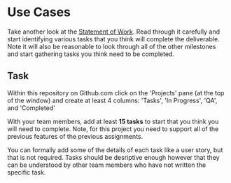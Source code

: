 # Use Cases

Take another look at the [Statement of Work](./../../sow.md). Read through it carefully and start identifying various tasks that you think will complete the deliverable. Note it will also be reasonable to look through all of the other milestones and start gathering tasks you think need to be completed.

## Task

Within this repository on Github.com click on the 'Projects' pane (at the top of the window) and create at least 4 columns: 'Tasks', 'In Progress', 'QA', and 'Completed'

With your team members, add at least **15 tasks** to start that you think you will need to complete. Note, for this project you need to support all of the previous features of the previous assignments.

You can formally add some of the details of each task like a user story, but that is not required. Tasks should be desriptive enough however that they can be understood by other team members who have not written the specific task.
